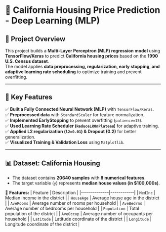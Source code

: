 # 🏡 California Housing Price Prediction - Deep Learning (MLP)

## 📖 Project Overview
This project builds a **Multi-Layer Perceptron (MLP) regression model** using **TensorFlow/Keras** to predict **California housing prices** based on the **1990 U.S. Census dataset**.  
The model applies **data preprocessing, regularization, early stopping, and adaptive learning rate scheduling** to optimize training and prevent overfitting.

---

## 🚀 **Key Features**
✅ **Built a Fully Connected Neural Network (MLP)** with `TensorFlow/Keras`.  
✅ **Preprocessed data** with `StandardScaler` for feature normalization.  
✅ **Implemented EarlyStopping** to prevent overfitting (`patience=15`).  
✅ **Used Learning Rate Scheduler (`ReduceLROnPlateau`)** for adaptive training.  
✅ **Applied L2 regularization (`l2=0.01`) & Dropout (0.2)** for better generalization.  
✅ **Visualized Training & Validation Loss** using `Matplotlib`.  

---

## 📊 **Dataset: California Housing**
- The dataset contains **20640 samples** with **8 numerical features**.
- The target variable (`y`) represents **median house values (in $100,000s)**.

📌 **Features:**
| Feature       | Description |
|--------------|------------|
| `MedInc`     | Median income in the district |
| `HouseAge`   | Average house age in the district |
| `AveRooms`   | Average number of rooms per household |
| `AveBedrms`  | Average number of bedrooms per household |
| `Population` | Total population of the district |
| `AveOccup`   | Average number of occupants per household |
| `Latitude`   | Latitude coordinate of the district |
| `Longitude`  | Longitude coordinate of the district |
